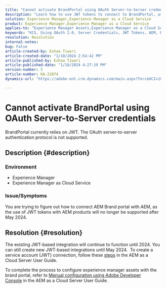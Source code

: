 ```yaml
---
title: "Cannot activate BrandPortal using OAuth Server-to-Server credentials"
description: "Learn how to use JWT tokens to connect to BrandPortal, as OAuth Server-to-Server is not supported."
solution: Experience Manager,Experience Manager as a Cloud Service
product: Experience Manager,Experience Manager as a Cloud Service
applies-to: "Experience Manager Assets,Experience Manager as a Cloud Service,Experience Manager"
keywords: "KCS, Using OAuth 2.0, Server Credentials, JWT Tokens, AEM, Brand Portal, Server-to-Server"
resolution: Resolution
internal-notes: 
bug: False
article-created-by: Eshaa Tiwari
article-created-date: "1/10/2024 2:54:42 PM"
article-published-by: Eshaa Tiwari
article-published-date: "1/18/2024 4:27:19 PM"
version-number: 5
article-number: KA-22074
dynamics-url: "https://adobe-ent.crm.dynamics.com/main.aspx?forceUCI=1&pagetype=entityrecord&etn=knowledgearticle&id=90a76929-c8af-ee11-a569-6045bd006268"

---
```

# Cannot activate BrandPortal using OAuth Server-to-Server credentials


BrandPortal currently relies on JWT. The OAuth server-to-server authentication protocol is not supported.

## Description {#description}


### <b>Environment </b>

- Experience Manager
- Experience Manager as Cloud Service


### <b>Issue/Symptoms</b>

You are trying to figure out how to connect AEM Brand portal with AEM, as the use of JWT tokens with AEM products will no longer be supported after May 2024.






## Resolution {#resolution}




The existing JWT-based integration will continue to function until 2024. You can still create new JWT-based integrations until May 2024.  To create a service account (JWT) connection, follow these [steps](https://experienceleague.adobe.com/docs/experience-manager-cloud-service/content/assets/brand-portal/configure-aem-assets-with-brand-portal.html?lang=en#createnewintegration) in the AEM as a Cloud Server User Guide.



To complete the process to configure experience manager assets with the brand portal, refer to [Manual configuration using Adobe Developer Console](https://experienceleague.adobe.com/docs/experience-manager-cloud-service/content/assets/brand-portal/configure-aem-assets-with-brand-portal.html?lang=en#manual-configuration) in the AEM as a Cloud Server User Guide.


